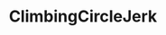 ---
title: ClimbingCircleJerk
crosslinks:
- aidcirclejerk
- theocho
- aww
- AccidentalRenaissance
- dontlookdown
- Serendipity
---